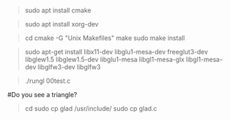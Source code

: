 >sudo apt install cmake

>sudo apt install xorg-dev

>cd <extracted GLFW directory>
>cmake -G "Unix Makefiles"
>make
>sudo make install


>sudo apt-get install libx11-dev libglu1-mesa-dev freeglut3-dev libglew1.5 libglew1.5-dev libglu1-mesa libgl1-mesa-glx libgl1-mesa-dev libglfw3-dev libglfw3

>./rungl 00test.c

#Do you see a triangle?

>cd <extracted GLAD local files> 
>sudo cp glad /usr/include/
>sudo cp glad.c <openGL directory>
